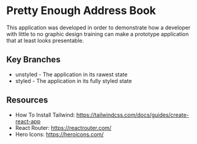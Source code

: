 # Pretty Enough Address Book

This application was developed in order to demonstrate how a developer 
with little to no graphic design training can make a prototype 
application that at least looks presentable.

## Key Branches
* unstyled - The application in its rawest state
* styled - The application in its fully styled state

## Resources
* How To Install Tailwind: https://tailwindcss.com/docs/guides/create-react-app
* React Router:  https://reactrouter.com/
* Hero Icons: https://heroicons.com/
